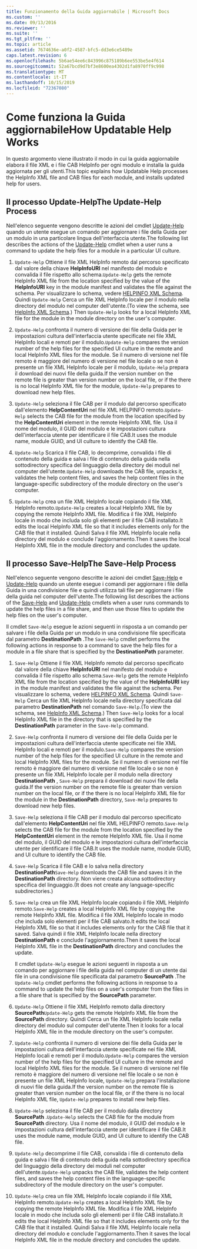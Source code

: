 ```yaml
---
title: Funzionamento della Guida aggiornabile | Microsoft Docs
ms.custom: ''
ms.date: 09/13/2016
ms.reviewer: ''
ms.suite: ''
ms.tgt_pltfrm: ''
ms.topic: article
ms.assetid: 7674636e-a0f2-4587-bfc5-dd3e6ce5489e
caps.latest.revision: 6
ms.openlocfilehash: 5b6ae54ee6c843996c875189b6ee553be5e4f614
ms.sourcegitcommit: 52a67bcd9d7bf3e8600ea4302d1fa8970ff9c998
ms.translationtype: MT
ms.contentlocale: it-IT
ms.lasthandoff: 10/15/2019
ms.locfileid: "72367080"
---
```

# <a name="how-updatable-help-works"></a><span data-ttu-id="46400-102">Come funziona la Guida aggiornabile</span><span class="sxs-lookup"><span data-stu-id="46400-102">How Updatable Help Works</span></span>

<span data-ttu-id="46400-103">In questo argomento viene illustrato il modo in cui la guida aggiornabile elabora il file XML e i file CAB HelpInfo per ogni modulo e installa la guida aggiornata per gli utenti.</span><span class="sxs-lookup"><span data-stu-id="46400-103">This topic explains how Updatable Help processes the HelpInfo XML file and CAB files for each module, and installs updated help for users.</span></span>

## <a name="the-update-help-process"></a><span data-ttu-id="46400-104">Il processo Update-Help</span><span class="sxs-lookup"><span data-stu-id="46400-104">The Update-Help Process</span></span>

<span data-ttu-id="46400-105">Nell'elenco seguente vengono descritte le azioni del cmdlet [Update-Help](/powershell/module/Microsoft.PowerShell.Core/Update-Help) quando un utente esegue un comando per aggiornare i file della Guida per un modulo in una particolare lingua dell'interfaccia utente.</span><span class="sxs-lookup"><span data-stu-id="46400-105">The following list describes the actions of the [Update-Help](/powershell/module/Microsoft.PowerShell.Core/Update-Help) cmdlet when a user runs a command to update the help files for a module in a particular UI culture.</span></span>

1. <span data-ttu-id="46400-106">`Update-Help` Ottiene il file XML HelpInfo remoto dal percorso specificato dal valore della chiave **HelpInfoURI** nel manifesto del modulo e convalida il file rispetto allo schema.</span><span class="sxs-lookup"><span data-stu-id="46400-106">`Update-Help` gets the remote HelpInfo XML file from the location specified by the value of the **HelpInfoURI** key in the module manifest and validates the file against the schema.</span></span> <span data-ttu-id="46400-107">Per visualizzare lo schema, vedere [HELPINFO XML Schema](./helpinfo-xml-schema.md). Quindi `Update-Help` Cerca un file XML HelpInfo locale per il modulo nella directory del modulo nel computer dell'utente.</span><span class="sxs-lookup"><span data-stu-id="46400-107">(To view the schema, see [HelpInfo XML Schema](./helpinfo-xml-schema.md).) Then `Update-Help` looks for a local HelpInfo XML file for the module in the module directory on the user's computer.</span></span>

2. <span data-ttu-id="46400-108">`Update-Help` confronta il numero di versione dei file della Guida per le impostazioni cultura dell'interfaccia utente specificate nei file XML HelpInfo locali e remoti per il modulo.</span><span class="sxs-lookup"><span data-stu-id="46400-108">`Update-Help` compares the version number of the help files for the specified UI culture in the remote and local HelpInfo XML files for the module.</span></span> <span data-ttu-id="46400-109">Se il numero di versione nel file remoto è maggiore del numero di versione nel file locale o se non è presente un file XML HelpInfo locale per il modulo, `Update-Help` prepara il download dei nuovi file della guida.</span><span class="sxs-lookup"><span data-stu-id="46400-109">If the version number on the remote file is greater than version number on the local file, or if the there is no local HelpInfo XML file for the module, `Update-Help` prepares to download new help files.</span></span>

3. <span data-ttu-id="46400-110">`Update-Help` seleziona il file CAB per il modulo dal percorso specificato dall'elemento **HelpContentUri** nel file XML HELPINFO remoto.</span><span class="sxs-lookup"><span data-stu-id="46400-110">`Update-Help` selects the CAB file for the module from the location specified by the **HelpContentUri** element in the remote HelpInfo XML file.</span></span> <span data-ttu-id="46400-111">Usa il nome del modulo, il GUID del modulo e le impostazioni cultura dell'interfaccia utente per identificare il file CAB.</span><span class="sxs-lookup"><span data-stu-id="46400-111">It uses the module name, module GUID, and UI culture to identify the CAB file.</span></span>

4. <span data-ttu-id="46400-112">`Update-Help` Scarica il file CAB, lo decomprime, convalida i file di contenuto della guida e salva i file di contenuto della guida nella sottodirectory specifica del linguaggio della directory dei moduli nel computer dell'utente.</span><span class="sxs-lookup"><span data-stu-id="46400-112">`Update-Help` downloads the CAB file, unpacks it, validates the help content files, and saves the help content files in the language-specific subdirectory of the module directory on the user's computer.</span></span>

5. <span data-ttu-id="46400-113">`Update-Help` crea un file XML HelpInfo locale copiando il file XML HelpInfo remoto.</span><span class="sxs-lookup"><span data-stu-id="46400-113">`Update-Help` creates a local HelpInfo XML file by copying the remote HelpInfo XML file.</span></span> <span data-ttu-id="46400-114">Modifica il file XML HelpInfo locale in modo che includa solo gli elementi per il file CAB installato.</span><span class="sxs-lookup"><span data-stu-id="46400-114">It edits the local HelpInfo XML file so that it includes elements only for the CAB file that it installed.</span></span> <span data-ttu-id="46400-115">Quindi Salva il file XML HelpInfo locale nella directory del modulo e conclude l'aggiornamento.</span><span class="sxs-lookup"><span data-stu-id="46400-115">Then it saves the local HelpInfo XML file in the module directory and concludes the update.</span></span>

## <a name="the-save-help-process"></a><span data-ttu-id="46400-116">Il processo Save-Help</span><span class="sxs-lookup"><span data-stu-id="46400-116">The Save-Help Process</span></span>

<span data-ttu-id="46400-117">Nell'elenco seguente vengono descritte le azioni dei cmdlet [Save-Help](/powershell/module/Microsoft.PowerShell.Core/Save-Help) e [Update-Help](/powershell/module/Microsoft.PowerShell.Core/Update-Help) quando un utente esegue i comandi per aggiornare i file della Guida in una condivisione file e quindi utilizza tali file per aggiornare i file della guida nel computer dell'utente.</span><span class="sxs-lookup"><span data-stu-id="46400-117">The following list describes the actions of the [Save-Help](/powershell/module/Microsoft.PowerShell.Core/Save-Help) and [Update-Help](/powershell/module/Microsoft.PowerShell.Core/Update-Help) cmdlets when a user runs commands to update the help files in a file share, and then use those files to update the help files on the user's computer.</span></span>

<span data-ttu-id="46400-118">Il cmdlet `Save-Help` esegue le azioni seguenti in risposta a un comando per salvare i file della Guida per un modulo in una condivisione file specificata dal parametro **DestinationPath** .</span><span class="sxs-lookup"><span data-stu-id="46400-118">The `Save-Help` cmdlet performs the following actions in response to a command to save the help files for a module in a file share that is specified by the **DestinationPath** parameter.</span></span>

1. <span data-ttu-id="46400-119">`Save-Help` Ottiene il file XML HelpInfo remoto dal percorso specificato dal valore della chiave **HelpInfoURI** nel manifesto del modulo e convalida il file rispetto allo schema.</span><span class="sxs-lookup"><span data-stu-id="46400-119">`Save-Help` gets  the remote HelpInfo XML file from the location specified by the value of the **HelpInfoURI** key in the module manifest and validates the file against the schema.</span></span> <span data-ttu-id="46400-120">Per visualizzare lo schema, vedere [HELPINFO XML Schema](./helpinfo-xml-schema.md). Quindi `Save-Help` Cerca un file XML HelpInfo locale nella directory specificata dal parametro **DestinationPath** nel comando `Save-Help`.</span><span class="sxs-lookup"><span data-stu-id="46400-120">(To view the schema, see [HelpInfo XML Schema](./helpinfo-xml-schema.md).) Then `Save-Help` looks for a local HelpInfo XML file in the directory that is specified by the **DestinationPath** parameter in the `Save-Help` command.</span></span>

2. <span data-ttu-id="46400-121">`Save-Help` confronta il numero di versione dei file della Guida per le impostazioni cultura dell'interfaccia utente specificate nei file XML HelpInfo locali e remoti per il modulo.</span><span class="sxs-lookup"><span data-stu-id="46400-121">`Save-Help` compares the version number of the help files for the specified UI culture in the remote and local HelpInfo XML files for the module.</span></span> <span data-ttu-id="46400-122">Se il numero di versione nel file remoto è maggiore del numero di versione nel file locale o se non è presente un file XML HelpInfo locale per il modulo nella directory **DestinationPath** , `Save-Help` prepara il download dei nuovi file della guida.</span><span class="sxs-lookup"><span data-stu-id="46400-122">If the version number on the remote file is greater than version number on the local file, or if the there is no local HelpInfo XML file for the module in the **DestinationPath** directory, `Save-Help` prepares to download new help files.</span></span>

3. <span data-ttu-id="46400-123">`Save-Help` seleziona il file CAB per il modulo dal percorso specificato dall'elemento **HelpContentUri** nel file XML HELPINFO remoto.</span><span class="sxs-lookup"><span data-stu-id="46400-123">`Save-Help` selects the CAB file for the module from the location specified by the **HelpContentUri** element in the remote HelpInfo XML file.</span></span> <span data-ttu-id="46400-124">Usa il nome del modulo, il GUID del modulo e le impostazioni cultura dell'interfaccia utente per identificare il file CAB.</span><span class="sxs-lookup"><span data-stu-id="46400-124">It uses the module name, module GUID, and UI culture to identify the CAB file.</span></span>

4. <span data-ttu-id="46400-125">`Save-Help` Scarica il file CAB e lo salva nella directory **DestinationPath**</span><span class="sxs-lookup"><span data-stu-id="46400-125">`Save-Help` downloads the CAB file and saves it in the **DestinationPath** directory.</span></span> <span data-ttu-id="46400-126">Non viene creata alcuna sottodirectory specifica del linguaggio.</span><span class="sxs-lookup"><span data-stu-id="46400-126">(It does not create any language-specific subdirectories.)</span></span>

5. <span data-ttu-id="46400-127">`Save-Help` crea un file XML HelpInfo locale copiando il file XML HelpInfo remoto.</span><span class="sxs-lookup"><span data-stu-id="46400-127">`Save-Help` creates a local HelpInfo XML file by copying the remote HelpInfo XML file.</span></span> <span data-ttu-id="46400-128">Modifica il file XML HelpInfo locale in modo che includa solo elementi per il file CAB salvato.</span><span class="sxs-lookup"><span data-stu-id="46400-128">It edits the local HelpInfo XML file so that it includes elements only for the CAB file that it saved.</span></span> <span data-ttu-id="46400-129">Salva quindi il file XML HelpInfo locale nella directory **DestinationPath** e conclude l'aggiornamento.</span><span class="sxs-lookup"><span data-stu-id="46400-129">Then it saves the local HelpInfo XML file in the  **DestinationPath** directory and concludes the update.</span></span>

   <span data-ttu-id="46400-130">Il cmdlet `Update-Help` esegue le azioni seguenti in risposta a un comando per aggiornare i file della guida nel computer di un utente dai file in una condivisione file specificata dal parametro **SourcePath** .</span><span class="sxs-lookup"><span data-stu-id="46400-130">The `Update-Help` cmdlet performs the following actions in response to a command to update the help files on a user's computer from the files in a file share that is specified by the **SourcePath** parameter.</span></span>

1. <span data-ttu-id="46400-131">`Update-Help` Ottiene il file XML HelpInfo remoto dalla directory **SourcePath**</span><span class="sxs-lookup"><span data-stu-id="46400-131">`Update-Help` gets the remote HelpInfo XML file from the **SourcePath** directory.</span></span> <span data-ttu-id="46400-132">Quindi Cerca un file XML HelpInfo locale nella directory del modulo sul computer dell'utente.</span><span class="sxs-lookup"><span data-stu-id="46400-132">Then it looks for a local HelpInfo XML file in the module directory on the user's computer.</span></span>

2. <span data-ttu-id="46400-133">`Update-Help` confronta il numero di versione dei file della Guida per le impostazioni cultura dell'interfaccia utente specificate nei file XML HelpInfo locali e remoti per il modulo.</span><span class="sxs-lookup"><span data-stu-id="46400-133">`Update-Help` compares the version number of the help files for the specified UI culture in the remote and local HelpInfo XML files for the module.</span></span> <span data-ttu-id="46400-134">Se il numero di versione nel file remoto è maggiore del numero di versione nel file locale o se non è presente un file XML HelpInfo locale, `Update-Help` prepara l'installazione di nuovi file della guida.</span><span class="sxs-lookup"><span data-stu-id="46400-134">If the version number on the remote file is greater than version number on the local file, or if the there is no local HelpInfo XML file, `Update-Help` prepares to install new help files.</span></span>

3. <span data-ttu-id="46400-135">`Update-Help` seleziona il file CAB per il modulo dalla directory **SourcePath** .</span><span class="sxs-lookup"><span data-stu-id="46400-135">`Update-Help` selects the CAB file for the module from **SourcePath** directory.</span></span> <span data-ttu-id="46400-136">Usa il nome del modulo, il GUID del modulo e le impostazioni cultura dell'interfaccia utente per identificare il file CAB.</span><span class="sxs-lookup"><span data-stu-id="46400-136">It uses the module name, module GUID, and UI culture to identify the CAB file.</span></span>

4. <span data-ttu-id="46400-137">`Update-Help` decomprime il file CAB, convalida i file di contenuto della guida e salva i file di contenuto della guida nella sottodirectory specifica del linguaggio della directory dei moduli nel computer dell'utente.</span><span class="sxs-lookup"><span data-stu-id="46400-137">`Update-Help` unpacks the CAB file, validates the help content files, and saves the help content files in the language-specific subdirectory of the module directory on the user's computer.</span></span>

5. <span data-ttu-id="46400-138">`Update-Help` crea un file XML HelpInfo locale copiando il file XML HelpInfo remoto.</span><span class="sxs-lookup"><span data-stu-id="46400-138">`Update-Help` creates a local HelpInfo XML file by copying the remote HelpInfo XML file.</span></span> <span data-ttu-id="46400-139">Modifica il file XML HelpInfo locale in modo che includa solo gli elementi per il file CAB installato.</span><span class="sxs-lookup"><span data-stu-id="46400-139">It edits the local HelpInfo XML file so that it includes elements only for the CAB file that it installed.</span></span> <span data-ttu-id="46400-140">Quindi Salva il file XML HelpInfo locale nella directory del modulo e conclude l'aggiornamento.</span><span class="sxs-lookup"><span data-stu-id="46400-140">Then it saves the local HelpInfo XML file in the module directory and concludes the update.</span></span>